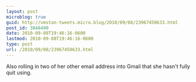 ```yaml
---
layout: post
microblog: true
guid: http://vmstan-tweets.micro.blog/2010/09/08/23967450633.html
post_id: 3046490
date: 2010-09-08T19:46:16-0600
lastmod: 2010-09-08T19:46:16-0600
type: post
url: /2010/09/08/23967450633.html
---
```

Also rolling in two of her other email address into Gmail that she hasn't fully quit using.
